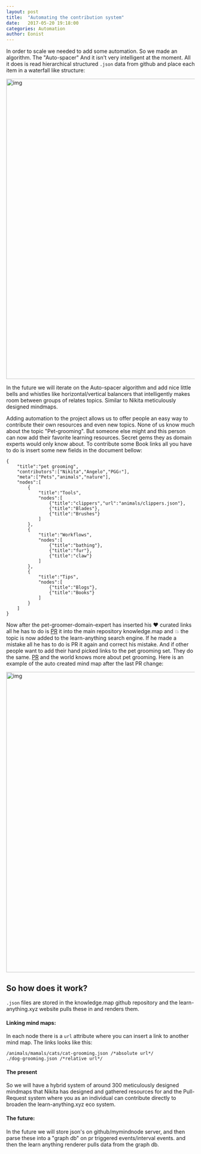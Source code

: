 ```yaml
---
layout: post
title:  "Automating the contribution system"
date:   2017-05-20 19:18:00
categories: Automation
author: Eonist
---
```


In order to scale we needed to add some automation. So we made an algorithm. The "Auto-spacer" And it isn't very intelligent at the moment. All it does is read hierarchical structured `.json` data from github and place each item in a waterfall like structure: 

<img width="800" alt="img" src="https://raw.githubusercontent.com/learn-anything/img/master/devops.png">

In the future we will iterate on the Auto-spacer algorithm and add nice little bells and whistles like horizontal/vertical balancers that intelligently makes room between groups of relates topics. Similar to Nikita meticulously designed mindmaps.

Adding automation to the project allows us to offer people an easy way to contribute their own resources and even new topics. None of us know much about the topic "Pet-grooming". But someone else might and this person can now add their favorite learning resources. Secret gems they as domain experts would only know about. To contribute some Book links all you have to do is insert some new fields in the document bellow: 

```
{
	"title":"pet grooming",
	"contributors":["Nikita","Angelo","PGG✌️"],
	"meta":["Pets","animals","nature"],
	"nodes":[
		{
			"title":"Tools",
			"nodes":[
				{"title":"clippers","url":"animals/clippers.json"},
				{"title":"Blades"},
				{"title":"Brushes"}
			]
		},
		{
			"title":"Workflows",
			"nodes":[
				{"title":"bathing"},
				{"title":"fur"},
				{"title":"claw"}
			]
		},
		{
			"title":"Tips",
			"nodes":[
				{"title":"Blogs"},
				{"title":"Books"}
			]
		}
	]
}
```

Now after the pet-groomer-domain-expert has inserted his ❤️ curated links all he has to do is [PR](https://help.github.com/articles/about-pull-requests/) it into the main repository knowledge.map and 💥 the topic is now added to the learn-anything search engine. If he made a mistake all he has to do is PR it again and correct his mistake. And if other people want to add their hand picked links to the pet grooming set. They do the same. [PR](https://help.github.com/articles/about-pull-requests/) and the world knows more about pet grooming. Here is an example of the auto created mind map after the last PR change:

<img width="800" alt="img" src="https://raw.githubusercontent.com/learn-anything/img/master/petgrooming.png">

## So how does it work?
`.json` files are stored in the knowledge.map github repository and the learn-anything.xyz website pulls these in and renders them.

#### Linking mind maps:
In each node there is a `url` attribute where you can insert a link to another mind map. The links looks like this:

```
/animals/mamals/cats/cat-grooming.json /*absolute url*/
./dog-grooming.json /*relative url*/
```

#### The present
So we will have a hybrid system of around 300 meticulously designed mindmaps that Nikita has designed and gathered resources for and the Pull-Request system where you as an individual can contribute directly to broaden the learn-anything.xyz eco system. 

#### The future:
In the future we will store json's on github/mymindnode server, and then parse these into a "graph db" on pr triggered events/interval events. and then the learn anything renderer pulls data from the graph db.
